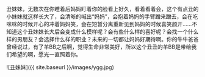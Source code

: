 ---
---
丑妹妹，无数次在你睡着后妈妈盯着你的脸看上好久，看着看着会，这个有点丑的小妹妹就这样长大了，会清晰的喊出“妈妈”，会抱着妈妈的手臂蹭来蹭去，会在吃咪咪的时候开心的冲着妈妈笑，会在短暂分离重新见到妈妈的时候喜笑颜开……不知道这个丑妹妹长大后会变成什么模样呢？会有些什么样的喜好呢？会找一个什么样的男朋友？会选择什么样的职业？未来的一切都让妈妈好期待啊。你的牛牛爸爸曾经说过，有了羊BB之后啊，觉得生命非常美好，所以这个丑丑的羊BB是带给我们希望的啊，愿光一直照着你。

![丑妹妹]({{ site.baseurl }}/images/ygg.jpg)

